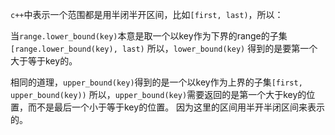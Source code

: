 `c++`中表示一个范围都是用半闭半开区间，比如`[first, last)`，所以：

当`range.lower_bound(key)`本意是取一个以key作为下界的range的子集`[range.lower_bound(key), last)`
所以，`lower_bound(key)` 得到的是要第一个大于等于key的。

相同的道理，`upper_bound(key)`得到的是一个以key作为上界的子集`[first, upper_bound(key))`
所以，`upper_bound(key)`需要返回的是第一个大于key的位置，而不是最后一个小于等于key的位置。
因为这里的区间用半开半闭区间来表示的。
